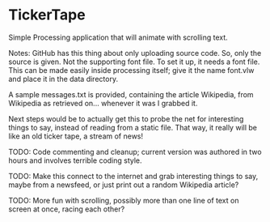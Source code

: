 TickerTape
==========

Simple Processing application that will animate with scrolling text.

Notes:
GitHub has this thing about only uploading source code. So, only the source is given. Not the supporting font file.
To set it up, it needs a font file. This can be made easily inside processing itself; give it the name font.vlw and place it in the data directory.

A sample messages.txt is provided, containing the article Wikipedia, from Wikipedia as retrieved on... whenever it was I grabbed it.

Next steps would be to actually get this to probe the net for interesting things to say, instead of reading from a static file.
That way, it really will be like an old ticker tape, a stream of news!

TODO: Code commenting and cleanup; current version was authored in two hours and involves terrible coding style.

TODO: Make this connect to the internet and grab interesting things to say, maybe from a newsfeed, or just print out a random Wikipedia article?

TODO: More fun with scrolling, possibly more than one line of text on screen at once, racing each other?

